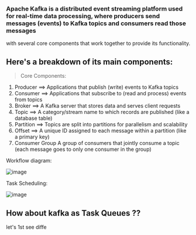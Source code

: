 ### Apache Kafka is a distributed event streaming platform used for real-time data processing, where producers send messages (events) to Kafka topics and consumers read those messages
with several core components that work together to provide its functionality. 


## Here's a breakdown of its main components:

> Core Components:
1. Producer	==> Applications that publish (write) events to Kafka topics
2. Consumer	==> Applications that subscribe to (read and process) events from topics
3. Broker	==> A Kafka server that stores data and serves client requests
4. Topic	==> A category/stream name to which records are published (like a database table)
5. Partition	==> Topics are split into partitions for parallelism and scalability
6. Offset	==> A unique ID assigned to each message within a partition (like a primary key)
7. Consumer Group	A group of consumers that jointly consume a topic (each message goes to only one consumer in the group)

Workflow diagram:

![image](https://github.com/user-attachments/assets/e6141d1a-fb36-4493-b240-3674fa1db795)

Task Scheduling:

![image](https://github.com/user-attachments/assets/954132bd-936c-4d7f-9ed6-2fd7e05d88e2)



## How about kafka as Task Queues ??

let's 1st see diffe

